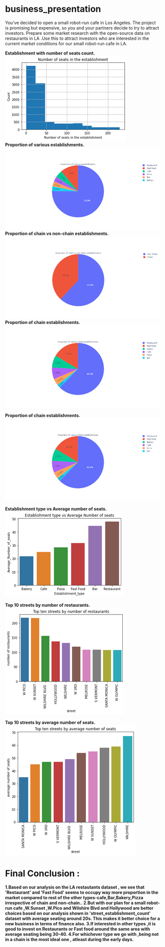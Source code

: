 # business_presentation
You’ve decided to open a small robot-run cafe in Los Angeles. The project is promising but expensive, so you and your partners decide to try to attract investors.
Prepare some market research with the open-source data on restaurants in LA .Use this to attract investors who
are interested in the current market conditions for our small robot-run cafe in LA.  

<b>Establishment with number of seats count.
![Establishment with number of seats count.](images/la_seat.png 'Establishment with number of seats count.')   
<b>Proportion of various establishments.
![Proportion of various establishments.](images/la_proportion.png 'Proportion of various establishments.')    
<b>Proportion of chain vs non-chain establishments.
![Proportion of chain vs non-chain establishments.](images/la_chain_nonchain.png 'Proportion of chain vs non-chain establishments.')  
<b>Proportion of chain establishments.
![Proportion of chain establishments.](images/la_chain_prop.png 'Proportion of chain .')  
 
<b>Proportion of chain establishments.
![Proportion of chain establishments.](images/la_chain_prop.png 'Proportion of chain .') 
 
<b>Establishment type vs Average number of seats.  
![Establishment type vs Average number of seats.](images/la_type_seats.png 'Establishment type vs Average number of seats.') 
 
<b>Top 10 streets by number of restaurants.  
![Top 10 streets by number of restaurants.](images/la_street_no_restaurant.png 'Top 10 streets by number of restaurants.')    
 
<b>Top 10 streets by average number of seats.
![Top 10 streets by number of restaurants.](images/la_seat_street.png 'Top 10 streets by number of restaurants.')   
 
# Final Conclusion :
1.Based on our analysis on the LA restautants dataset , we see that 'Restaurant' and 'Fast Food' seems to
occupy way more proportion in the market compared to rest of the other types-cafe,Bar,Bakery,Pizza irrespective
of chain and non-chain..
2.But with our plan for a small robot-run cafe ,W.Sunset ,W.Pico and Wilshire Blvd and Hollywood are better
choices based on our analysis shown in 'street_establishment_count' dataset with average seating around 20s.
This makes it better choice for a new business in terms of finance also.
3.If interested in other types ,it is good to invest on Restaurants or Fast food around the same area with
average seating being 30-40. 4.For whichever type we go with ,being not in a chain is the most ideal one , atleast during the early days.
  
